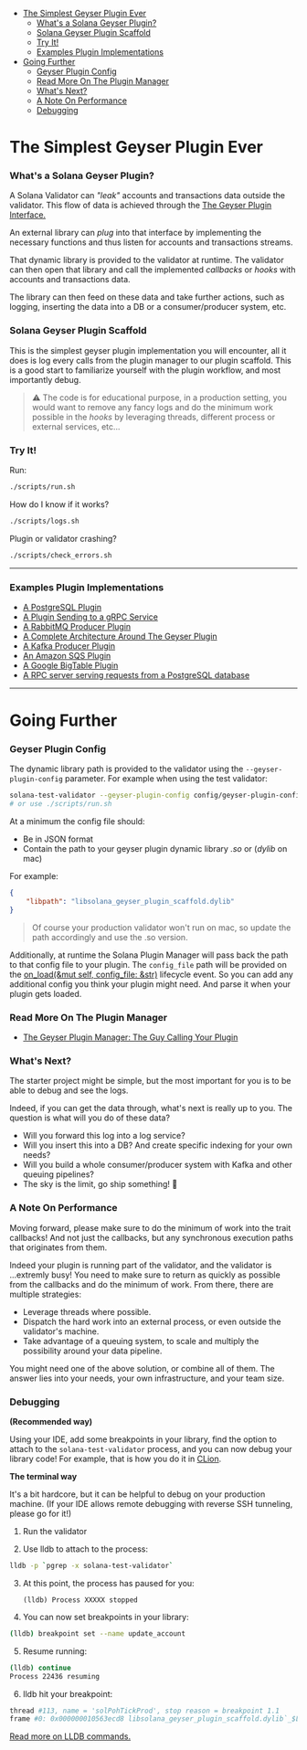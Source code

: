 - [The Simplest Geyser Plugin Ever](#the-simplest-geyser-plugin-ever)
    - [What's a Solana Geyser Plugin?](#whats-a-solana-geyser-plugin)
    - [Solana Geyser Plugin Scaffold](#solana-geyser-plugin-scaffold)
    - [Try It!](#try-it)
    - [Examples Plugin Implementations](#examples-plugin-implementations)
- [Going Further](#going-further)
    - [Geyser Plugin Config](#geyser-plugin-config)
    - [Read More On The Plugin Manager](#read-more-on-the-plugin-manager)
    - [What's Next?](#whats-next)
    - [A Note On Performance](#a-note-on-performance)
    - [Debugging](#debugging)

# The Simplest Geyser Plugin Ever

### What's a Solana Geyser Plugin?
A Solana Validator can _"leak"_ accounts and transactions data outside the validator.
This flow of data is achieved through the [The Geyser Plugin Interface.](https://docs.rs/solana-geyser-plugin-interface/latest/solana_geyser_plugin_interface/geyser_plugin_interface/trait.GeyserPlugin.html)

An external library can _plug_ into that interface by implementing the necessary functions and thus listen for accounts and transactions streams.

That dynamic library is provided to the validator at runtime. The validator can then open that library and call the implemented _callbacks_ or _hooks_ with accounts and transactions data.

The library can then feed on these data and take further actions, such as logging, inserting the data into a DB or a consumer/producer system, etc.

### Solana Geyser Plugin Scaffold
This is the simplest geyser plugin implementation you will encounter, all it does is log every calls from the plugin manager to our plugin scaffold.
This is a good start to familiarize yourself with the plugin workflow, and most importantly debug.

> ⚠️ The code is for educational purpose, in a production setting, you would want to remove any fancy logs and do the minimum work possible in the _hooks_ by leveraging threads, different process or external services, etc...

### Try It!

Run:
```bash
./scripts/run.sh
```

How do I know if it works?
```bash
./scripts/logs.sh
```

Plugin or validator crashing?
```bash
./scripts/check_errors.sh
```

---

### Examples Plugin Implementations
- [A PostgreSQL Plugin](https://github.com/solana-labs/solana-accountsdb-plugin-postgres)
- [A Plugin Sending to a gRPC Service](https://github.com/ckamm/solana-accountsdb-connector)
- [A RabbitMQ Producer Plugin](https://github.com/holaplex/indexer-geyser-plugin)
- [A Complete Architecture Around The Geyser Plugin](https://github.com/holaplex/indexer)
- [A Kafka Producer Plugin](https://github.com/Blockdaemon/solana-accountsdb-plugin-kafka)
- [An Amazon SQS Plugin](https://github.com/rpcpool/solana-accountsdb-sqs)
- [A Google BigTable Plugin](https://github.com/lijunwangs/solana-accountsdb-plugin-bigtable)
- [A RPC server serving requests from a PostgreSQL database](https://github.com/lijunwangs/solana-postgres-rpc-server)

---

# Going Further

### Geyser Plugin Config

The dynamic library path is provided to the validator using the `--geyser-plugin-config` parameter.
For example when using the test validator:
```bash
solana-test-validator --geyser-plugin-config config/geyser-plugin-config-mac.json
# or use ./scripts/run.sh
```

At a minimum the config file should:
- Be in JSON format
- Contain the path to your geyser plugin dynamic library _.so_ or (_dylib_ on mac)

For example:
```json
{
    "libpath": "libsolana_geyser_plugin_scaffold.dylib"
}
```
> Of course your production validator won't run on mac, so update the path accordingly and use the .so version.

Additionally, at runtime the Solana Plugin Manager will pass back the path to that config file to your plugin. The `config_file` path will be provided on the [on_load(&mut self, config_file: &str)](https://docs.rs/solana-geyser-plugin-interface/latest/solana_geyser_plugin_interface/geyser_plugin_interface/trait.GeyserPlugin.html#method.on_load) lifecycle event.
So you can add any additional config you think your plugin might need. And parse it when your plugin gets loaded.


### Read More On The Plugin Manager
- [The Geyser Plugin Manager: The Guy Calling Your Plugin](https://github.com/solana-labs/solana/tree/master/geyser-plugin-manager)

### What's Next?
The starter project might be simple, but the most important for you is to be able to debug and see the logs.

Indeed, if you can get the data through, what's next is really up to you. The question is what will you do of these data?
- Will you forward this log into a log service?
- Will you insert this into a DB? And create specific indexing for your own needs?
- Will you build a whole consumer/producer system with Kafka and other queuing pipelines?
- The sky is the limit, go ship something! 🚀

### A Note On Performance
Moving forward, please make sure to do the minimum of work into the trait callbacks! And not just the callbacks, but any synchronous execution paths that originates from them.

Indeed your plugin is running part of the validator, and the validator is ...extremly busy! You need to make sure to return as quickly as possible from the callbacks and do the minimum of work. From there, there are multiple strategies:
- Leverage threads where possible.
- Dispatch the hard work into an external process, or even outside the validator's machine.
- Take advantage of a queuing system, to scale and multiply the possibility around your data pipeline.

You might need one of the above solution, or combine all of them. The answer lies into your needs, your own infrastructure, and your team size.

### Debugging

**(Recommended way)**

Using your IDE, add some breakpoints in your library, find the option to attach to the `solana-test-validator` process, and you can now debug your library code! For example, that is how you do it in [CLion](https://www.jetbrains.com/help/clion/attaching-to-local-process.html).



**The terminal way**

It's a bit hardcore, but it can be helpful to debug on your production machine. (If your IDE allows remote debugging with reverse SSH tunneling, please go for it!)

1. Run the validator

2. Use lldb to attach to the process:

```bash
lldb -p `pgrep -x solana-test-validator`
```

3. At this point, the process has paused for you:

   ```
   (lldb) Process XXXXX stopped
   ```

4. You can now set breakpoints in your library:

```bash
(lldb) breakpoint set --name update_account 
```

5. Resume running:

```bash
(lldb) continue
Process 22436 resuming
```

6. lldb hit your breakpoint:

```bash
thread #113, name = 'solPohTickProd', stop reason = breakpoint 1.1
frame #0: 0x000000010563ecd8 libsolana_geyser_plugin_scaffold.dylib`_$LT$solana_geyser_plugin_scaffold..geyser_plugin_hook..GeyserPluginHook$u20$as$u20$solana_geyser_plugin_interface..geyser_plugin_interface..GeyserPlugin$GT$::update_account::h6833f303509d44fe(self=0x0000000000000001, account=ReplicaAccountInfoVersions @ 0x00000002c4dc1c18, slot=16082, is_startup=false) at geyser_plugin_hook.rs:51:15
```

[Read more on LLDB commands.](https://lldb.llvm.org/use/tutorial.html)
